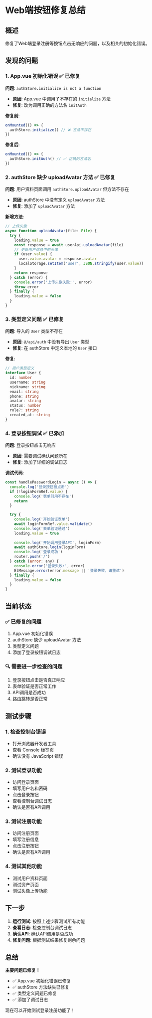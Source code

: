 # Web端按钮修复总结

## 概述

修复了Web端登录注册等按钮点击无响应的问题，以及相关的初始化错误。

## 发现的问题

### 1. App.vue 初始化错误 ✅ 已修复

**问题**: `authStore.initialize is not a function`
- **原因**: App.vue 中调用了不存在的 `initialize` 方法
- **修复**: 改为调用正确的方法名 `initAuth`

**修复前**:
```javascript
onMounted(() => {
  authStore.initialize() // ❌ 方法不存在
})
```

**修复后**:
```javascript
onMounted(() => {
  authStore.initAuth() // ✅ 正确的方法名
})
```

### 2. authStore 缺少 uploadAvatar 方法 ✅ 已修复

**问题**: 用户资料页面调用 `authStore.uploadAvatar` 但方法不存在
- **原因**: authStore 中没有定义 `uploadAvatar` 方法
- **修复**: 添加了 `uploadAvatar` 方法

**新增方法**:
```javascript
// 上传头像
async function uploadAvatar(file: File) {
  try {
    loading.value = true
    const response = await userApi.uploadAvatar(file)
    // 更新用户信息中的头像
    if (user.value) {
      user.value.avatar = response.avatar
      localStorage.setItem('user', JSON.stringify(user.value))
    }
    return response
  } catch (error) {
    console.error('上传头像失败:', error)
    throw error
  } finally {
    loading.value = false
  }
}
```

### 3. 类型定义问题 ✅ 已修复

**问题**: 导入的 `User` 类型不存在
- **原因**: `@/api/auth` 中没有导出 `User` 类型
- **修复**: 在 authStore 中定义本地的 `User` 接口

**修复**:
```typescript
// 用户类型定义
interface User {
  id: number
  username: string
  nickname: string
  email: string
  phone: string
  avatar: string
  status: number
  role?: string
  created_at: string
}
```

### 4. 登录按钮调试 ✅ 已添加

**问题**: 登录按钮点击无响应
- **原因**: 需要调试确认问题所在
- **修复**: 添加了详细的调试日志

**调试代码**:
```javascript
const handlePasswordLogin = async () => {
  console.log('登录按钮被点击')
  if (!loginFormRef.value) {
    console.log('表单引用不存在')
    return
  }

  try {
    console.log('开始验证表单')
    await loginFormRef.value.validate()
    console.log('表单验证通过')
    loading.value = true
    
    console.log('开始调用登录API', loginForm)
    await authStore.login(loginForm)
    console.log('登录成功')
    router.push('/')
  } catch (error: any) {
    console.error('登录失败:', error)
    ElMessage.error(error.message || '登录失败，请重试')
  } finally {
    loading.value = false
  }
}
```

## 当前状态

### ✅ 已修复的问题
1. App.vue 初始化错误
2. authStore 缺少 uploadAvatar 方法
3. 类型定义问题
4. 添加了登录按钮调试日志

### 🔍 需要进一步检查的问题
1. 登录按钮点击是否真正响应
2. 表单验证是否正常工作
3. API调用是否成功
4. 路由跳转是否正常

## 测试步骤

### 1. 检查控制台错误
- 打开浏览器开发者工具
- 查看 Console 标签页
- 确认没有 JavaScript 错误

### 2. 测试登录功能
- 访问登录页面
- 填写用户名和密码
- 点击登录按钮
- 查看控制台调试日志
- 确认是否有API调用

### 3. 测试注册功能
- 访问注册页面
- 填写注册信息
- 点击注册按钮
- 确认是否有API调用

### 4. 测试其他功能
- 测试用户资料页面
- 测试资产页面
- 测试头像上传功能

## 下一步

1. **运行测试**: 按照上述步骤测试所有功能
2. **查看日志**: 检查控制台调试日志
3. **确认API**: 确认API调用是否成功
4. **修复问题**: 根据测试结果修复剩余问题

## 总结

**主要问题已修复！**

- ✅ App.vue 初始化错误已修复
- ✅ authStore 方法缺失已修复
- ✅ 类型定义问题已修复
- ✅ 添加了调试日志

现在可以开始测试登录注册功能了！
